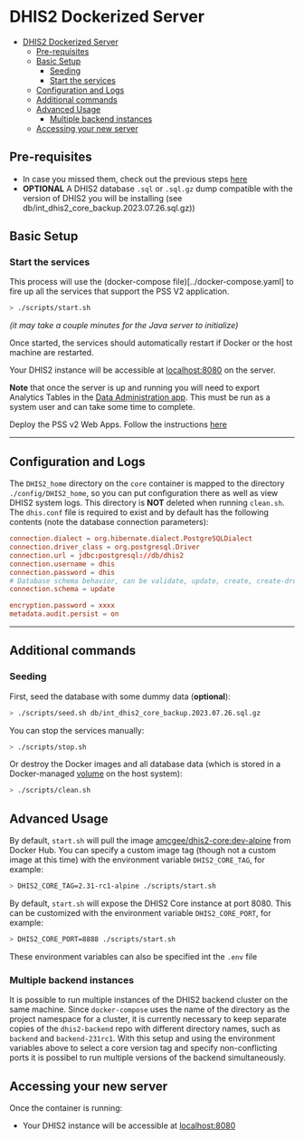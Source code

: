 # DHIS2 Dockerized Server
<!-- TOC -->
* [DHIS2 Dockerized Server](#dhis2-dockerized-server)
    * [Pre-requisites](#pre-requisites)
    * [Basic Setup](#basic-setup)
        * [Seeding](#seeding)
        * [Start the services](#start-the-services)
    * [Configuration and Logs](#configuration-and-logs)
    * [Additional commands](#additional-commands)
    * [Advanced Usage](#advanced-usage)
        * [Multiple backend instances](#multiple-backend-instances)
    * [Accessing your new server](#accessing-your-new-server)
<!-- TOC -->
## Pre-requisites

* In case you missed them, check out the previous steps [here](../README.md#1-deploy-dhis2)
* **OPTIONAL** A DHIS2 database `.sql` or `.sql.gz` dump compatible with the version of DHIS2 you will be installing (see db/int_dhis2_core_backup.2023.07.26.sql.gz))

## Basic Setup

### Start the services

This process will use the (docker-compose file)[../docker-compose.yaml] to fire up all the services that support the PSS V2 application.

```bash
> ./scripts/start.sh
```

_(it may take a couple minutes for the Java server to initialize)_


Once started, the services should automatically restart if Docker or the host machine are restarted.

Your DHIS2 instance will be accessible at [localhost:8080](http://localhost:8080/) on the server.

**Note** that once the server is up and running you will need to export Analytics Tables in the [Data Administration app](http://localhost:8080/dhis-web-data-administration/index.action#/analytics).  This must be run as a system user and can take some time to complete.

Deploy the PSS v2 Web Apps. Follow the instructions [here](../README.md#2-deploy-pss-insight-v2-web-apps)

---
## Configuration and Logs

The `DHIS2_home` directory on the `core` container is mapped to the directory `./config/DHIS2_home`, so you can put configuration there as well as view DHIS2 system logs.  This directory is **NOT** deleted when running `clean.sh`.  The `dhis.conf` file is required to exist and by default has the following contents (note the database connection parameters):

```conf
connection.dialect = org.hibernate.dialect.PostgreSQLDialect
connection.driver_class = org.postgresql.Driver
connection.url = jdbc:postgresql://db/dhis2
connection.username = dhis
connection.password = dhis
# Database schema behavior, can be validate, update, create, create-drop
connection.schema = update

encryption.password = xxxx
metadata.audit.persist = on
```

---
## Additional commands
### Seeding
First, seed the database with some dummy data (**optional**):

```bash
> ./scripts/seed.sh db/int_dhis2_core_backup.2023.07.26.sql.gz
```

You can stop the services manually:

```bash
> ./scripts/stop.sh
```

Or destroy the Docker images and all database data (which is stored in a Docker-managed [volume](https://docs.docker.com/storage/volumes/) on the host system):

```bash
> ./scripts/clean.sh
```

## Advanced Usage

By default, `start.sh` will pull the image [amcgee/dhis2-core:dev-alpine](https://hub.docker.com/r/amcgee/dhis2-core/tags/) from Docker Hub.  You can specify a custom image tag (though not a custom image at this time) with the environment variable `DHIS2_CORE_TAG`, for example:

```sh
> DHIS2_CORE_TAG=2.31-rc1-alpine ./scripts/start.sh
```

By default, `start.sh` will expose the DHIS2 Core instance at port 8080.  This can be customized with the environment variable `DHIS2_CORE_PORT`, for example:

```sh
> DHIS2_CORE_PORT=8888 ./scripts/start.sh
```

These environment variables can also be specified int the `.env` file

### Multiple backend instances

It is possible to run multiple instances of the DHIS2 backend cluster on the same machine.  Since `docker-compose` uses the name of the directory as the project namespace for a cluster, it is currently necessary to keep separate copies of the `dhis2-backend` repo with different directory names, such as `backend` and `backend-231rc1`.  With this setup and using the environment variables above to select a core version tag and specify non-conflicting ports it is possibel to run multiple versions of the backend simultaneously.

## Accessing your new server

Once the container is running:

* Your DHIS2 instance will be accessible at [localhost:8080](http://localhost:8080/)
